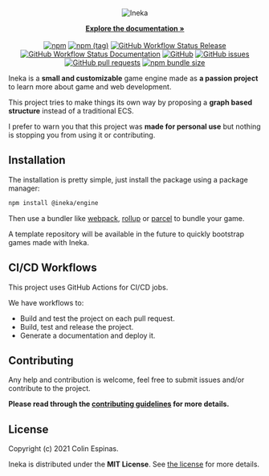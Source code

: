 <br>
<p align="center">
  <img src="https://raw.githubusercontent.com/ineka-dev/engine/main/.github/assets/banner.png" alt="Ineka">
</p>

<p align="center">
  <a href="https://ineka-dev.github.io/engine/"><strong>Explore the documentation »</strong></a>
  <br>
  <br>
  <a href="https://www.npmjs.com/package/@ineka/engine"><img alt="npm" src="https://img.shields.io/npm/v/@ineka/engine?style=for-the-badge"></a>
  <a href="https://www.npmjs.com/package/@ineka/engine"><img alt="npm (tag)" src="https://img.shields.io/npm/v/@ineka/engine/next?style=for-the-badge"></a>
  <a href="https://github.com/ineka-dev/engine/actions/workflows/release.yml"><img alt="GitHub Workflow Status Release" src="https://img.shields.io/github/workflow/status/ineka-dev/engine/Release?logo=github&style=for-the-badge"></a>
  <a href="https://github.com/ineka-dev/engine/actions/workflows/docs.yml"><img alt="GitHub Workflow Status Documentation" src="https://img.shields.io/github/workflow/status/ineka-dev/engine/Documentation%20generation?label=docs&logo=github&style=for-the-badge"></a>
  <a href="https://github.com/ineka-dev/engine/blob/main/LICENSE"><img alt="GitHub" src="https://img.shields.io/github/license/ineka-dev/engine?color=black&style=for-the-badge"></a>
  <a href="https://github.com/ineka-dev/engine/issues"><img alt="GitHub issues" src="https://img.shields.io/github/issues-raw/ineka-dev/engine?style=for-the-badge">
  </a>
  <a href="https://github.com/ineka-dev/engine/pulls"><img alt="GitHub pull requests" src="https://img.shields.io/github/issues-pr-raw/ineka-dev/engine?style=for-the-badge"></a>
  <a href="https://bundlephobia.com/package/@ineka/engine"><img alt="npm bundle size" src="https://img.shields.io/bundlephobia/min/@ineka/engine?style=for-the-badge"></a>
</p>

Ineka is a **small and customizable** game engine made as **a passion project** to learn more about game and web development.

This project tries to make things its own way by proposing a **graph based structure** instead of a traditional ECS.

I prefer to warn you that this project was **made for personal use** but nothing is stopping you from using it or contributing.

## Installation

The installation is pretty simple, just install the package using a package manager:
```bash
npm install @ineka/engine
```

Then use a bundler like [webpack](https://webpack.js.org/), [rollup](https://rollupjs.org/) or [parcel](https://parceljs.org/) to bundle your game.

A template repository will be available in the future to quickly bootstrap games made with Ineka.

## CI/CD Workflows

This project uses GitHub Actions for CI/CD jobs.

We have workflows to:
- Build and test the project on each pull request.
- Build, test and release the project.
- Generate a documentation and deploy it.

## Contributing
Any help and contribution is welcome, feel free to submit issues and/or contribute to the project.

**Please read through the [contributing guidelines](./.github/CONTRIBUTING.md) for more details.**

## License

Copyright (c) 2021 Colin Espinas.

Ineka is distributed under the **MIT License**. See [the license](./LICENSE) for more details.